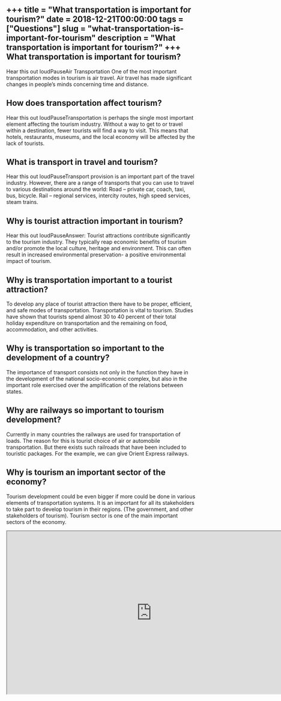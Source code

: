 +++
title = "What transportation is important for tourism?"
date = 2018-12-21T00:00:00
tags = ["Questions"]
slug = "what-transportation-is-important-for-tourism"
description = "What transportation is important for tourism?"
+++
What transportation is important for tourism?
---------------------------------------------

Hear this out loudPauseAir Transportation One of the most important transportation modes in tourism is air travel. Air travel has made significant changes in people’s minds concerning time and distance.

How does transportation affect tourism?
---------------------------------------

Hear this out loudPauseTransportation is perhaps the single most important element affecting the tourism industry. Without a way to get to or travel within a destination, fewer tourists will find a way to visit. This means that hotels, restaurants, museums, and the local economy will be affected by the lack of tourists.

What is transport in travel and tourism?
----------------------------------------

Hear this out loudPauseTransport provision is an important part of the travel industry. However, there are a range of transports that you can use to travel to various destinations around the world: Road – private car, coach, taxi, bus, bicycle. Rail – regional services, intercity routes, high speed services, steam trains.

Why is tourist attraction important in tourism?
-----------------------------------------------

Hear this out loudPauseAnswer: Tourist attractions contribute significantly to the tourism industry. They typically reap economic benefits of tourism and/or promote the local culture, heritage and environment. This can often result in increased environmental preservation- a positive environmental impact of tourism.

Why is transportation important to a tourist attraction?
--------------------------------------------------------

To develop any place of tourist attraction there have to be proper, efficient, and safe modes of transportation. Transportation is vital to tourism. Studies have shown that tourists spend almost 30 to 40 percent of their total holiday expenditure on transportation and the remaining on food, accommodation, and other activities.

Why is transportation so important to the development of a country?
-------------------------------------------------------------------

The importance of transport consists not only in the function they have in the development of the national socio-economic complex, but also in the important role exercised over the amplification of the relations between states.

Why are railways so important to tourism development?
-----------------------------------------------------

Currently in many countries the railways are used for transportation of loads. The reason for this is tourist choice of air or automobile transportation. But there exists such railroads that have been included to touristic packages. For the example, we can give Orient Express railways.

Why is tourism an important sector of the economy?
--------------------------------------------------

Tourism development could be even bigger if more could be done in various elements of transportation systems. It is an important for all its stakeholders to take part to develop tourism in their regions. (The government, and other stakeholders of tourism). Tourism sector is one of the main important sectors of the economy.

<iframe allow="accelerometer; autoplay; clipboard-write; encrypted-media; gyroscope; picture-in-picture" allowfullscreen="" class="__youtube_prefs__  epyt-is-override  no-lazyload" data-no-lazy="1" data-origheight="433" data-origwidth="770" data-skipgform_ajax_framebjll="" height="433" id="_ytid_89888" loading="lazy" src="https://www.youtube.com/embed/-4wCwFBnMxw?enablejsapi=1&autoplay=0&cc_load_policy=0&cc_lang_pref=&iv_load_policy=1&loop=0&modestbranding=0&rel=1&fs=1&playsinline=0&autohide=2&theme=dark&color=red&controls=1&" title="YouTube player" width="770"></iframe>